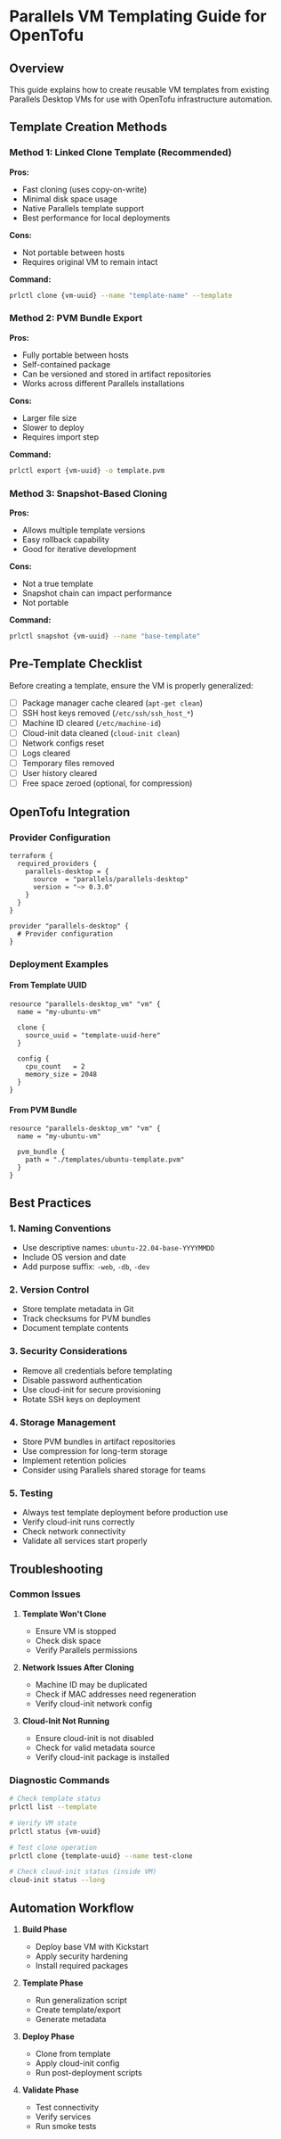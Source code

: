 # Parallels VM Templating Guide for OpenTofu

## Overview

This guide explains how to create reusable VM templates from existing Parallels Desktop VMs for use with OpenTofu infrastructure automation.

## Template Creation Methods

### Method 1: Linked Clone Template (Recommended)

**Pros:**
- Fast cloning (uses copy-on-write)
- Minimal disk space usage
- Native Parallels template support
- Best performance for local deployments

**Cons:**
- Not portable between hosts
- Requires original VM to remain intact

**Command:**
```bash
prlctl clone {vm-uuid} --name "template-name" --template
```

### Method 2: PVM Bundle Export

**Pros:**
- Fully portable between hosts
- Self-contained package
- Can be versioned and stored in artifact repositories
- Works across different Parallels installations

**Cons:**
- Larger file size
- Slower to deploy
- Requires import step

**Command:**
```bash
prlctl export {vm-uuid} -o template.pvm
```

### Method 3: Snapshot-Based Cloning

**Pros:**
- Allows multiple template versions
- Easy rollback capability
- Good for iterative development

**Cons:**
- Not a true template
- Snapshot chain can impact performance
- Not portable

**Command:**
```bash
prlctl snapshot {vm-uuid} --name "base-template"
```

## Pre-Template Checklist

Before creating a template, ensure the VM is properly generalized:

- [ ] Package manager cache cleared (`apt-get clean`)
- [ ] SSH host keys removed (`/etc/ssh/ssh_host_*`)
- [ ] Machine ID cleared (`/etc/machine-id`)
- [ ] Cloud-init data cleaned (`cloud-init clean`)
- [ ] Network configs reset
- [ ] Logs cleared
- [ ] Temporary files removed
- [ ] User history cleared
- [ ] Free space zeroed (optional, for compression)

## OpenTofu Integration

### Provider Configuration

```hcl
terraform {
  required_providers {
    parallels-desktop = {
      source  = "parallels/parallels-desktop"
      version = "~> 0.3.0"
    }
  }
}

provider "parallels-desktop" {
  # Provider configuration
}
```

### Deployment Examples

#### From Template UUID
```hcl
resource "parallels-desktop_vm" "vm" {
  name = "my-ubuntu-vm"
  
  clone {
    source_uuid = "template-uuid-here"
  }
  
  config {
    cpu_count   = 2
    memory_size = 2048
  }
}
```

#### From PVM Bundle
```hcl
resource "parallels-desktop_vm" "vm" {
  name = "my-ubuntu-vm"
  
  pvm_bundle {
    path = "./templates/ubuntu-template.pvm"
  }
}
```

## Best Practices

### 1. Naming Conventions
- Use descriptive names: `ubuntu-22.04-base-YYYYMMDD`
- Include OS version and date
- Add purpose suffix: `-web`, `-db`, `-dev`

### 2. Version Control
- Store template metadata in Git
- Track checksums for PVM bundles
- Document template contents

### 3. Security Considerations
- Remove all credentials before templating
- Disable password authentication
- Use cloud-init for secure provisioning
- Rotate SSH keys on deployment

### 4. Storage Management
- Store PVM bundles in artifact repositories
- Use compression for long-term storage
- Implement retention policies
- Consider using Parallels shared storage for teams

### 5. Testing
- Always test template deployment before production use
- Verify cloud-init runs correctly
- Check network connectivity
- Validate all services start properly

## Troubleshooting

### Common Issues

1. **Template Won't Clone**
   - Ensure VM is stopped
   - Check disk space
   - Verify Parallels permissions

2. **Network Issues After Cloning**
   - Machine ID may be duplicated
   - Check if MAC addresses need regeneration
   - Verify cloud-init network config

3. **Cloud-Init Not Running**
   - Ensure cloud-init is not disabled
   - Check for valid metadata source
   - Verify cloud-init package is installed

### Diagnostic Commands

```bash
# Check template status
prlctl list --template

# Verify VM state
prlctl status {vm-uuid}

# Test clone operation
prlctl clone {template-uuid} --name test-clone

# Check cloud-init status (inside VM)
cloud-init status --long
```

## Automation Workflow

1. **Build Phase**
   - Deploy base VM with Kickstart
   - Apply security hardening
   - Install required packages

2. **Template Phase**
   - Run generalization script
   - Create template/export
   - Generate metadata

3. **Deploy Phase**
   - Clone from template
   - Apply cloud-init config
   - Run post-deployment scripts

4. **Validate Phase**
   - Test connectivity
   - Verify services
   - Run smoke tests